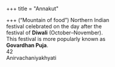 +++
title = "Annakut"

+++
(“Mountain of food”) Northern Indian  
festival celebrated on the day after the  
festival of **Diwali** (October–November).  
This festival is more popularly known as  
**Govardhan Puja**.  
42  
Anirvachaniyakhyati